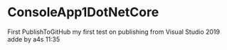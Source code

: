 # ConsoleApp1DotNetCore
First PublishToGitHub
my first test on publishing from Visual Studio 2019
adde by a4s 11:35
